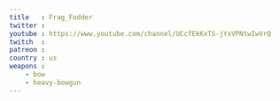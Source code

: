 ```yaml
---
title   : Frag_Fodder
twitter : 
youtube : https://www.youtube.com/channel/UCcfEkKxTS-jYxVPNtwIwVrQ
twitch  : 
patreon : 
country : us
weapons :
    - bow
    - heavy-bowgun
---
```


